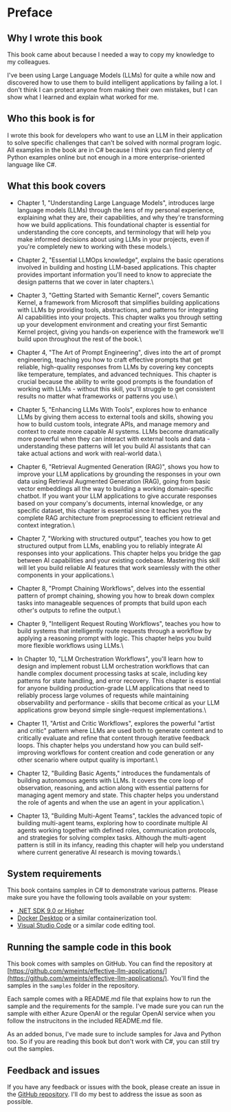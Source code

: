 # Preface

## Why I wrote this book

This book came about because I needed a way to copy my knowledge to my colleagues.

I've been using Large Language Models (LLMs) for quite a while now and discovered how to
use them to build intelligent applications by failing a lot. I don't think I can protect
anyone from making their own mistakes, but I can show what I learned and explain what
worked for me.

## Who this book is for

I wrote this book for developers who want to use an LLM in their application to solve
specific challenges that can't be solved with normal program logic. All examples in the
book are in C# because I think you can find plenty of Python examples online but not
enough in a more enterprise-oriented language like C#.

## What this book covers

- Chapter 1, "Understanding Large Language Models", introduces large language models
  (LLMs) through the lens of my personal experience, explaining what they are, their
  capabilities, and why they're transforming how we build applications. This
  foundational chapter is essential for understanding the core concepts, and terminology
  that will help you make informed decisions about using LLMs in your projects, even if
  you're completely new to working with these models.\

- Chapter 2, "Essential LLMOps knowledge", explains the basic operations involved in
  building and hosting LLM-based applications. This chapter provides important
  information you'll need to know to appreciate the design patterns that we cover in
  later chapters.\

- Chapter 3, "Getting Started with Semantic Kernel", covers Semantic Kernel, a framework
  from Microsoft that simplifies building applications with LLMs by providing tools,
  abstractions, and patterns for integrating AI capabilities into your projects. This
  chapter walks you through setting up your development environment and creating your
  first Semantic Kernel project, giving you hands-on experience with the framework we'll
  build upon throughout the rest of the book.\

- Chapter 4, "The Art of Prompt Engineering", dives into the art of prompt engineering,
  teaching you how to craft effective prompts that get reliable, high-quality responses
  from LLMs by covering key concepts like temperature, templates, and advanced techniques.
  This chapter is crucial because the ability to write good prompts is the foundation of
  working with LLMs - without this skill, you'll struggle to get consistent results no
  matter what frameworks or patterns you use.\

- Chapter 5, "Enhancing LLMs With Tools", explores how to enhance LLMs by giving them
  access to external tools and skills, showing you how to build custom tools, integrate
  APIs, and manage memory and context to create more capable AI systems. LLMs become
  dramatically more powerful when they can interact with external tools and data -
  understanding these patterns will let you build AI assistants that can take actual
  actions and work with real-world data.\

- Chapter 6, "Retrieval Augmented Generation (RAG)", shows you how to improve your LLM
  applications by grounding the responses in your own data using Retrieval Augmented
  Generation (RAG), going from basic vector embeddings all the way to building a working
  domain-specific chatbot. If you want your LLM applications to give accurate responses
  based on your company's documents, internal knowledge, or any specific dataset, this
  chapter is essential since it teaches you the complete RAG architecture from
  preprocessing to efficient retrieval and context integration.\

- Chapter 7, "Working with structured output", teaches you how to get structured output
  from LLMs, enabling you to reliably integrate AI responses into your applications.
  This chapter helps you bridge the gap between AI capabilities and your existing
  codebase. Mastering this skill will let you build reliable AI features that work
  seamlessly with the other components in your applications.\

- Chapter 8, "Prompt Chaining Workflows", delves into the essential pattern of prompt
  chaining, showing you how to break down complex tasks into manageable sequences of
  prompts that build upon each other's outputs to refine the output.\

- Chapter 9, "Intelligent Request Routing Workflows", teaches you how to build systems
  that intelligently route requests through a workflow by applying a reasoning prompt
  with logic. This chapter helps you build more flexible workflows using LLMs.\

- In Chapter 10, "LLM Orchestration Workflows", you'll learn how to design and implement
  robust LLM orchestration workflows that can handle complex document processing tasks
  at scale, including key patterns for state handling, and error recovery. This chapter
  is essential for anyone building production-grade LLM applications that need to
  reliably process large volumes of requests while maintaining observability and
  performance - skills that become critical as your LLM applications grow beyond simple
  single-request implementations.\

- Chapter 11, "Artist and Critic Workflows", explores the powerful "artist and critic"
  pattern where LLMs are used both to generate content and to critically evaluate and
  refine that content through iterative feedback loops. This chapter helps you
  understand how you can build self-improving workflows for content creation and code
  generation or any other scenario where output quality is important.\

- Chapter 12, "Building Basic Agents," introduces the fundamentals of building
  autonomous agents with LLMs. It covers the core loop of observation, reasoning, and
  action along with essential patterns for managing agent memory and state. This chapter
  helps you understand the role of agents and when the use an agent in your application.\

- Chapter 13, "Building Multi-Agent Teams", tackles the advanced topic of building
  multi-agent teams, exploring how to coordinate multiple AI agents working together
  with defined roles, communication protocols, and strategies for solving complex tasks.
  Although the multi-agent pattern is still in its infancy, reading this chapter will
  help you understand where current generative AI research is moving towards.\

## System requirements

This book contains samples in C# to demonstrate various patterns. Please make sure you
have the following tools available on your system:

- [.NET SDK 9.0 or Higher](https://dot.net/)
- [Docker Desktop](https://www.docker.com/products/docker-desktop/) or a similar containerization tool.
- [Visual Studio Code](https://code.visualstudio.com) or a similar code editing tool.

## Running the sample code in this book

This book comes with samples on GitHub. You can find the repository at
[https://github.com/wmeints/effective-llm-applications/](https://github.com/wmeints/effective-llm-applications/).
You'll find the samples in the `samples` folder in the repository.

Each sample comes with a README.md file that explains how to run the sample and the
requirements for the sample. I've made sure you can run the sample with either Azure
OpenAI or the regular OpenAI service when you follow the instrucitons in the included
README.md file.

As an added bonus, I've made sure to include samples for Java and Python too. So if you
are reading this book but don't work with C#, you can still try out the samples.

## Feedback and issues

If you have any feedback or issues with the book, please create an issue in the [GitHub
repository][BOOK_REPO]. I'll do my best to address the issue as soon as possible.

[BOOK_REPO]: https://github.com/wmeints/effective-llm-applications/
